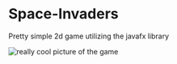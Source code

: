 # Space-Invaders
Pretty simple 2d game utilizing the javafx library

![really cool picture of the game](https://cdn.discordapp.com/attachments/412120754747080714/622897698898575373/unknown.png)
